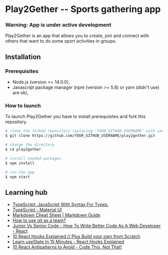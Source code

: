 # Play2Gether -- Sports gathering app
### Warning: App is under active development
Play2Gether is an app that allows you to create, join and connect with others that want to do some sport activities in groups.

## Installation
### Prerequisites
- Node.js (version >= 14.0.0),
- Javascript package manager (npm (version >= 5.6) or yarn (didn't use) are ok),

### How to launch
To launch Play2Gether you have to install prerequisites and fork this repository.
```bash
# clone the forked repository replacing 'YOUR_GITHUB_USERNAME' with your github username
$ git clone https://github.com/YOUR_GITHUB_USERNAME/play2gether.git

# change the directory
$ cd play2gether

# install needed packages
$ npm install

# run the app
$ npm start
```

## Learning hub
- [TypeScript: JavaScript With Syntax For Types.](https://www.typescriptlang.org/)
- [TypeScript - Material UI](https://mui.com/material-ui/guides/typescript/)
- [Markdown Cheat Sheet | Markdown Guide](https://www.markdownguide.org/cheat-sheet/)
- [How to use git as a team?](https://www.youtube.com/watch?v=jhtbhSpV5YA)
- [Junior Vs Senior Code - How To Write Better Code As A Web Developer - React](https://www.youtube.com/watch?v=0yzoAbrjV6k)
- [10 React Hooks Explained // Plus Build your own from Scratch](https://www.youtube.com/watch?v=TNhaISOUy6Q)
- [Learn useState In 15 Minutes - React Hooks Explained](https://www.youtube.com/watch?v=O6P86uwfdR0)
- [10 React Antipatterns to Avoid - Code This, Not That!](https://www.youtube.com/watch?v=b0IZo2Aho9Y)
